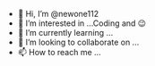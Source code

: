- 👋 Hi, I’m @newone112
- 👀 I’m interested in ...Coding and 😉
- 🌱 I’m currently learning ...
- 💞️ I’m looking to collaborate on ...
- 📫 How to reach me ...

<!---
newone112/newone112 is a ✨ special ✨ repository because its `README.md` (this file) appears on your GitHub profile.
You can click the Preview link to take a look at your changes.
--->

